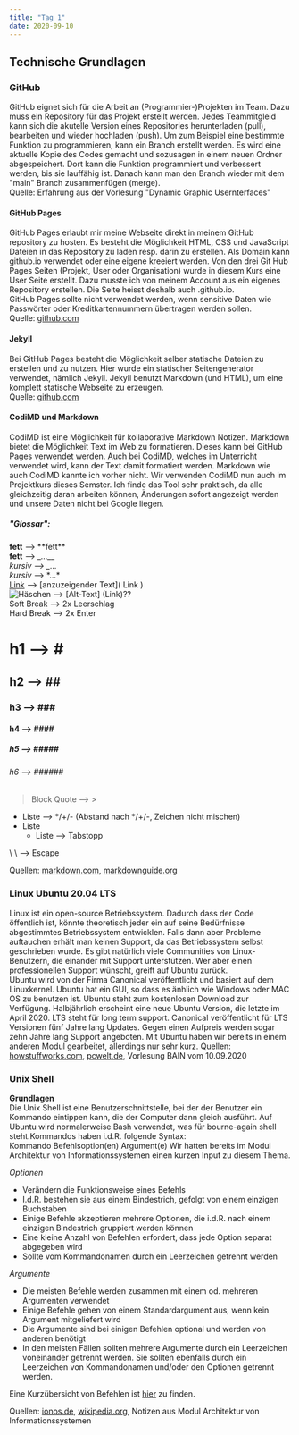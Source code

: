 ```yaml
---
title: "Tag 1"
date: 2020-09-10
---
```

## Technische Grundlagen

### GitHub
GitHub eignet sich für die Arbeit an (Programmier-)Projekten im Team. Dazu muss ein Repository für das Projekt erstellt werden. Jedes Teammitgleid kann sich die akutelle Version eines Repositories herunterladen (pull), bearbeiten und wieder hochladen (push). Um zum Beispiel eine bestimmte Funktion zu programmieren, kann ein Branch erstellt werden. Es wird eine aktuelle Kopie des Codes gemacht und sozusagen in einem neuen Ordner abgespeichert. Dort kann die Funktion programmiert und verbessert werden, bis sie lauffähig ist. Danach kann man den Branch wieder mit dem "main" Branch zusammenfügen (merge).  
Quelle: Erfahrung aus der Vorlesung "Dynamic Graphic Usernterfaces"

#### GitHub Pages 
GitHub Pages erlaubt mir meine Webseite direkt in meinem GitHub repository zu hosten. Es besteht die Möglichkeit HTML, CSS und JavaScript Dateien in das Repository zu laden resp. darin zu erstellen. Als Domain kann github.io verwendet oder eine eigene kreeiert werden. Von den drei Git Hub Pages Seiten (Projekt, User oder Organisation) wurde in diesem Kurs eine User Seite erstellt. Dazu musste ich von meinem Account aus ein eigenes Repository erstellen. Die Seite heisst deshalb auch <myusername>.github.io.  
GitHub Pages sollte nicht verwendet werden, wenn sensitive Daten wie Passwörter oder Kreditkartennummern übertragen werden sollen.  
Quelle: [github.com](https://docs.github.com/en/github/working-with-github-pages/about-github-pages)

#### Jekyll
Bei GitHub Pages besteht die Möglichkeit selber statische Dateien zu erstellen und zu nutzen. Hier wurde ein statischer Seitengenerator verwendet, nämlich Jekyll.
Jekyll benutzt Markdown (und HTML), um eine komplett statische Webseite zu erzeugen.  
Quelle: [github.com](https://docs.github.com/en/github/working-with-github-pages/about-github-pages-and-jekyll)

#### CodiMD und Markdown
CodiMD ist eine Möglichkeit für kollaborative Markdown Notizen. Markdown bietet die Möglichkeit Text im Web zu formatieren. Dieses kann bei GitHub Pages verwendet werden. Auch bei CodiMD, welches im Unterricht verwendet wird, kann der Text damit formatiert werden. Markdown wie auch CodiMD kannte ich vorher nicht.  Wir verwenden CodiMD nun auch im Projektkurs dieses Semster. Ich finde das Tool sehr praktisch, da alle gleichzeitig daran arbeiten können, Änderungen sofort angezeigt werden und unsere Daten nicht bei Google liegen.  

##### "Glossar":
**fett** --> \*\*fett**  
__fett__ --> \__...__   
_kursiv_ --> \_..._  
*kursiv* --> \*...*  
[Link]() --> \[anzuzeigender Text]( Link )  
![Häschen](https://www.pinterest.ch/pin/760263980817606482/) --> \[Alt-Text] (Link)??  
Soft Break --> 2x Leerschlag  
Hard Break --> 2x Enter  
# h1 --> \#  
## h2 --> \##  
### h3 --> \###  
#### h4 --> \####  
##### h5 --> \#####    
###### h6 --> \######    
> Block Quote --> \>  

* Liste --> */+/- (Abstand nach */+/-, Zeichen nicht mischen) 
* Liste
  * Liste --> Tabstopp  
  
\ \ --> Escape  

Quellen: [markdown.com](https://www.markdowntutorial.com/), [markdownguide.org](https://www.markdownguide.org/basic-syntax/)

### Linux Ubuntu 20.04 LTS
Linux ist ein open-source Betriebssystem. Dadurch dass der Code öffentlich ist, könnte  theoretisch jeder ein auf seine Bedürfnisse abgestimmtes Betriebssystem entwicklen. Falls dann aber Probleme auftauchen erhält man keinen Support, da das Betriebssystem selbst geschrieben wurde. Es gibt natürlich viele Communities von Linux-Benutzern, die einander mit Support unterstützen. Wer aber einen professionellen Support wünscht, greift auf Ubuntu zurück.  
Ubuntu wird von der Firma Canonical veröffentlicht und basiert auf dem Linuxkernel. Ubuntu hat  ein GUI, so dass es änhlich wie Windows oder MAC OS zu benutzen ist. Ubuntu steht zum kostenlosen Download zur Verfügung. Halbjährlich erscheint eine neue Ubuntu Version, die letzte im April 2020. LTS steht für long term support. Canonical veröffentlicht für LTS Versionen fünf Jahre lang Updates. Gegen einen Aufpreis werden sogar zehn Jahre lang Support angeboten.
Mit Ubuntu haben wir bereits in einem anderen Modul gearbeitet, allerdings nur sehr kurz. 
Quellen: [howstuffworks.com](https://computer.howstuffworks.com/ubuntu.htm), [pcwelt.de](https://www.pcwelt.de/news/Ubuntu-20.04-LTS-Focal-Fossa-Neuerungen-Release-Download-10714971.html), Vorlesung BAIN vom 10.09.2020

### Unix Shell
**Grundlagen**  
Die Unix Shell ist eine Benutzerschnittstelle, bei der der Benutzer ein Kommando eintippen kann, die der Computer dann gleich ausführt. Auf Ubuntu wird normalerweise Bash verwendet, was für bourne-again shell steht.Kommandos haben i.d.R. folgende Syntax:  
Kommando Befehlsoption(en) Argument(e)
Wir hatten bereits im Modul Architektur von Informationssystemen einen kurzen Input zu diesem Thema. 

*Optionen*  
* Verändern die Funktionsweise eines Befehls
* I.d.R. bestehen sie aus einem Bindestrich, gefolgt von einem einzigen Buchstaben
* Einige Befehle akzeptieren mehrere Optionen, die i.d.R. nach einem einzigen Bindestrich gruppiert werden können
* Eine kleine Anzahl von Befehlen erfordert, dass jede Option separat abgegeben wird
* Sollte vom Kommandonamen durch ein Leerzeichen getrennt werden

*Argumente* 
* Die meisten Befehle werden zusammen mit einem od. mehreren Argumenten verwendet
* Einige Befehle gehen von einem Standardargument aus, wenn kein Argument mitgeliefert wird
* Die Argumente sind bei einigen Befehlen optional und werden von anderen benötigt
* In den meisten Fällen sollten mehrere Argumente durch ein Leerzeichen voneinander getrennt werden. Sie sollten ebenfalls durch ein Leerzeichen von Kommandonamen und/oder den Optionen getrennt werden.

Eine Kurzübersicht von Befehlen ist [hier](https://321tux.janekbettinger.de/wp-content/uploads/2010/03/shell-uebersicht.pdf) zu finden.

Quellen: [ionos.de](https://www.ionos.de/digitalguide/server/konfiguration/linux-befehle-terminal-kommandos-im-ueberblick/), [wikipedia.org](https://de.wikipedia.org/wiki/Bash_(Shell)), Notizen aus Modul Architektur von Informationssystemen
